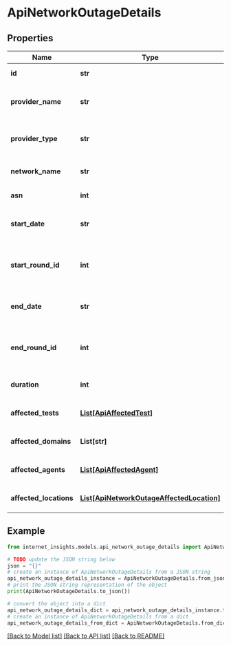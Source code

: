 # ApiNetworkOutageDetails


## Properties

Name | Type | Description | Notes
------------ | ------------- | ------------- | -------------
**id** | **str** | The ID of the outage. | [optional] 
**provider_name** | **str** | The name of the affected provider. | [optional] 
**provider_type** | **str** | The type of the affected provider. | [optional] 
**network_name** | **str** | The affected network. | [optional] 
**asn** | **int** | ASN number | [optional] 
**start_date** | **str** | Date and time when the outage started. | [optional] 
**start_round_id** | **int** | Epoch time (seconds) when the outage started. | [optional] 
**end_date** | **str** | Date and time when the outage ended. | [optional] 
**end_round_id** | **int** | Epoch time (seconds) when the outage ended. | [optional] 
**duration** | **int** | Duration of the outage in seconds. | [optional] 
**affected_tests** | [**List[ApiAffectedTest]**](ApiAffectedTest.md) | List of affected tests. | [optional] 
**affected_domains** | **List[str]** | List of affected domains. | [optional] 
**affected_agents** | [**List[ApiAffectedAgent]**](ApiAffectedAgent.md) | List of affected agents. | [optional] 
**affected_locations** | [**List[ApiNetworkOutageAffectedLocation]**](ApiNetworkOutageAffectedLocation.md) | List of affected locations. | [optional] 

## Example

```python
from internet_insights.models.api_network_outage_details import ApiNetworkOutageDetails

# TODO update the JSON string below
json = "{}"
# create an instance of ApiNetworkOutageDetails from a JSON string
api_network_outage_details_instance = ApiNetworkOutageDetails.from_json(json)
# print the JSON string representation of the object
print(ApiNetworkOutageDetails.to_json())

# convert the object into a dict
api_network_outage_details_dict = api_network_outage_details_instance.to_dict()
# create an instance of ApiNetworkOutageDetails from a dict
api_network_outage_details_from_dict = ApiNetworkOutageDetails.from_dict(api_network_outage_details_dict)
```
[[Back to Model list]](../README.md#documentation-for-models) [[Back to API list]](../README.md#documentation-for-api-endpoints) [[Back to README]](../README.md)


